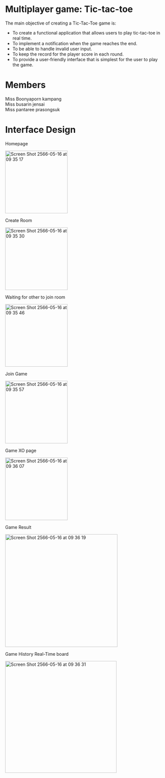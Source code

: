 # Multiplayer game: Tic-tac-toe 
The main objective of creating a Tic-Tac-Toe game is:
- To create a functional application that allows users to play tic-tac-toe in real time.
- To implement a notification when the game reaches the end.
- To be able to handle invalid user input.
- To keep the record for the player score in each round.
- To provide a user-friendly interface that is simplest for the user to play the game.

# Members
Miss Boonyaporn kampang                    
Miss busarin jensai			   
Miss pantaree prasongsuk	

# Interface Design

Homepage  

<img width="200" alt="Screen Shot 2566-05-16 at 09 35 17" src="https://github.com/BoonyaSom/XO/assets/111370795/9ee24028-dda7-4b01-b1f5-bbfc5f6198c3">


Create Room

<img width="200" alt="Screen Shot 2566-05-16 at 09 35 30" src="https://github.com/BoonyaSom/XO/assets/111370795/8bd93ff0-f16b-4e55-bf69-e6da85a0ce3f">


Waiting for other to join room

<img width="200" alt="Screen Shot 2566-05-16 at 09 35 46" src="https://github.com/BoonyaSom/XO/assets/111370795/72b62bd0-87fc-4633-a13f-86a8cf38d4aa">


Join Game     

<img width="200" alt="Screen Shot 2566-05-16 at 09 35 57" src="https://github.com/BoonyaSom/XO/assets/111370795/7ba05d7f-d214-430f-8c77-a93f33961faa">


Game XO page 

<img width="200" alt="Screen Shot 2566-05-16 at 09 36 07" src="https://github.com/BoonyaSom/XO/assets/111370795/677811d5-b489-4dc7-ac98-42da2c160787">
          

Game Result 

<img width="360" alt="Screen Shot 2566-05-16 at 09 36 19" src="https://github.com/BoonyaSom/XO/assets/111370795/55e948cc-4a96-4279-a169-a18b586b4f9c">


Game History Real-Time board

<img width="357" alt="Screen Shot 2566-05-16 at 09 36 31" src="https://github.com/BoonyaSom/XO/assets/111370795/126d0c74-ce95-405d-8a4c-e541e28c3103">


